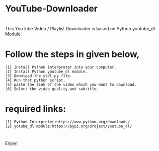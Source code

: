 # YouTube-Downloader
# 
 This YouTube Video / Playlist Downloader is based on Python youtube_dl Module.
# Follow the steps in given below,
    [1] Install Python interpreter into your computer.
    [2] Install Python youtube_dl module.
    [3] Download the ytdl.py file.
    [4] Run that python script.
    [5] paste the link of the video which you want to download.
    [6] Select the video quality and subtitle.
# required links:
    [1] Python Interpreter:https://www.python.org/downloads/
    [2] yotube_dl module:https://pypi.org/project/youtube_dl/
# 
Enjoy!



